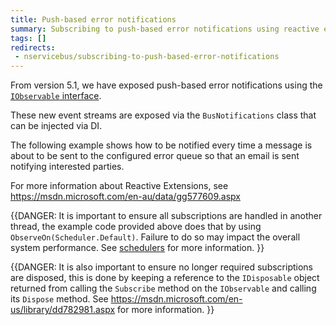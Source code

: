 ```yaml
---
title: Push-based error notifications
summary: Subscribing to push-based error notifications using reactive extensions
tags: []
redirects:
 - nservicebus/subscribing-to-push-based-error-notifications
---
```


From version 5.1, we have exposed push-based error notifications using the [`IObservable` interface](https://msdn.microsoft.com/en-us/library/dd990377.aspx).

These new event streams are exposed via the `BusNotifications` class that can be injected via DI.

The following example shows how to be notified every time a message is about to be sent to the configured error queue so that an email is sent notifying interested parties.

<!-- import SubscribeToErrorsNotifications -->

For more information about Reactive Extensions, see https://msdn.microsoft.com/en-au/data/gg577609.aspx

{{DANGER:
It is important to ensure all subscriptions are handled in another thread, the example code provided above does that by using `ObserveOn(Scheduler.Default)`. Failure to do so may impact the overall system performance. See [schedulers](https://msdn.microsoft.com/en-us/library/hh242963.aspx) for more information.
}}

{{DANGER:
It is also important to ensure no longer required subscriptions are disposed, this is done by keeping a reference to the `IDisposable` object returned from calling the `Subscribe` method on the `IObservable` and calling its `Dispose` method. See https://msdn.microsoft.com/en-us/library/dd782981.aspx for more information.
}}